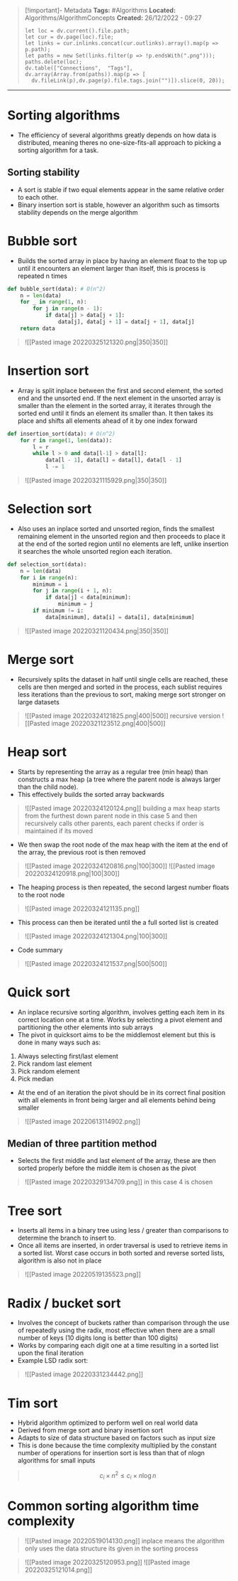 > [!important]- Metadata
> **Tags:** #Algorithms 
> **Located:** Algorithms/AlgorithmConcepts
> **Created:** 26/12/2022 - 09:27
> ```dataviewjs
>let loc = dv.current().file.path;
>let cur = dv.page(loc).file;
>let links = cur.inlinks.concat(cur.outlinks).array().map(p => p.path);
>let paths = new Set(links.filter(p => !p.endsWith(".png")));
>paths.delete(loc);
>dv.table(["Connections",  "Tags"], dv.array(Array.from(paths)).map(p => [
>   dv.fileLink(p),dv.page(p).file.tags.join("")]).slice(0, 20));
> ```

___
# Sorting algorithms
- The efficiency of several algorithms greatly depends on how data is distributed, meaning theres no one-size-fits-all approach to picking a sorting algorithm for a task.
## Sorting stability 
- A sort is stable if two equal elements appear in the same relative order to each other.
- Binary insertion sort is stable, however an algorithm such as timsorts stability depends on the merge algorithm

# Bubble sort
- Builds the sorted array in place by having an element float to the top up until it encounters an element larger than itself, this is process is repeated n times

```python
def bubble_sort(data): # O(n^2)
    n = len(data)
    for _ in range(1, n):
        for j in range(n - 1):
            if data[j] > data[j + 1]:
                data[j], data[j + 1] = data[j + 1], data[j]
    return data
```
>![[Pasted image 20220325121320.png|350|350]]
# Insertion sort
- Array is split inplace between the first and second element, the sorted end and the unsorted end. If the next element in the unsorted array is smaller than the element in the sorted array, it iterates through the sorted end until it finds an element its smaller than. It then takes its place and shifts all elements ahead of it by one index forward
```python
def insertion_sort(data): # O(n^2)
    for r in range(1, len(data)):
        l = r
        while l > 0 and data[l-1] > data[l]:
            data[l - 1], data[l] = data[l], data[l - 1]
            l -= 1
```
>![[Pasted image 20220321115929.png|350|350]]

# Selection sort
- Also uses an inplace sorted and unsorted region, finds the smallest remaining element in the unsorted region and then proceeds to place it at the end of the sorted region until no elements are left, unlike insertion it searches the whole unsorted region each iteration.
```python
def selection_sort(data):
    n = len(data)
    for i in range(n):
        minimum = i
        for j in range(i + 1, n):
            if data[j] < data[minimum]:
                minimum = j
        if minimum != i:
            data[minimum], data[i] = data[i], data[minimum]
```
>![[Pasted image 20220321120434.png|350|350]]

# Merge sort
- Recursively splits the dataset in half until single cells are reached, these cells are then merged and sorted in the process, each sublist requires less iterations than the previous to sort, making merge sort stronger on large datasets

>![[Pasted image 20220324121825.png|400|500]]
recursive version
>![[Pasted image 20220321123512.png|400|500]]

# Heap sort
- Starts by representing the array as a regular tree (min heap) than constructs a max heap (a tree where the parent node is always larger than the child node). 
- This effectively builds the sorted array backwards

>![[Pasted image 20220324120124.png]]
building a max heap starts from the furthest down parent node in this case 5 and then recursively calls other parents, each parent checks if order is maintained if its moved

- We then swap the root node of the max heap with the item at the end of the array, the previous root is then removed

>![[Pasted image 20220324120816.png|100|300]]
>![[Pasted image 20220324120918.png|100|300]]

- The heaping process is then repeated, the second largest number floats to the root node

>![[Pasted image 20220324121135.png]]

- This process can then be iterated until the a full sorted list is created

>![[Pasted image 20220324121304.png|100|300]]

- Code summary

>![[Pasted image 20220324121537.png|500|500]]

# Quick sort
- An inplace recursive sorting algorithm, involves getting each item in its correct location one at a time. Works by selecting a pivot element and partitioning the other elements into sub arrays
- The pivot in quicksort aims to be the middlemost element but this is done in many ways such as:
1. Always selecting first/last element
2. Pick random last element
3. Pick random element
4. Pick median
- At the end of an iteration the pivot should be in its correct final position with all elements in front being larger and all elements behind being smaller

>![[Pasted image 20220613114902.png]]

## Median of three partition method
- Selects the first middle and last element of the array, these are then sorted properly before the middle item is chosen as the pivot 

>![[Pasted image 20220329134709.png]]
in this case 4 is chosen

# Tree sort 
- Inserts all items in a binary tree using less / greater than comparisons to determine the branch to insert to.
- Once all items are inserted, in order traversal is used to retrieve items in a sorted list. Worst case occurs in both sorted and reverse sorted lists, algorithm is also not in place

>![[Pasted image 20220519135523.png]]

# Radix / bucket sort
- Involves the concept of buckets rather than comparison through the use of repeatedly using the radix, most effective when there are a small number of keys (10 digits long is better than 100 digits)
- Works by comparing each digit one at a time resulting in a sorted list upon the final iteration
- Example LSD radix sort:

>![[Pasted image 20220331234442.png]]

# Tim sort 
- Hybrid algorithm optimized to perform well on real world data 
- Derived from merge sort and binary insertion sort 
- Adapts to size of data structure based on factors such as input size 
- This is done because the time complexity multiplied by the constant number of operations for insertion sort is less than that of nlogn algorithms for small inputs

>$$c_{i} \times n^2\leq c_{i}\times n\log n $$


# Common sorting algorithm time complexity
>![[Pasted image 20220519014130.png]]
inplace means the algorithm only uses the data structure its given in the sorting process 


>![[Pasted image 20220325120953.png]]
>![[Pasted image 20220325121014.png]]